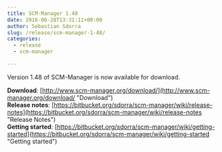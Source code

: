 ```yaml
---
title: SCM-Manager 1.48
date: 2016-06-28T13:31:11+00:00
author: Sebastian Sdorra
slug: /release/scm-manager-1-48/
categories:
  - release
  - scm-manager

---
```

Version 1.48 of SCM-Manager is now available for download.

**Download**: [http://www.scm-manager.org/download/](http://www.scm-manager.org/download/ "Download")  
**Release notes**: [https://bitbucket.org/sdorra/scm-manager/wiki/release-notes](https://bitbucket.org/sdorra/scm-manager/wiki/release-notes "Release Notes")  
**Getting started**: [https://bitbucket.org/sdorra/scm-manager/wiki/getting-started](https://bitbucket.org/sdorra/scm-manager/wiki/getting-started "Getting started")


